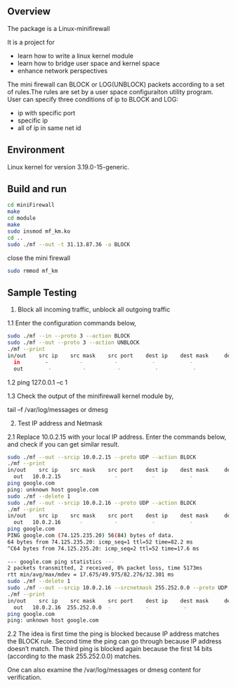 Overview
--------
The package is a Linux-minifirewall

It is a project for
* learn how to write a linux kernel module
* learn how to bridge user space and kernel space
* enhance network perspectives

The mini firewall can BLOCK or LOG(UNBLOCK) packets according to a set of rules.The rules
are set by a user space configuraiton utility program.
User can specify three conditions of ip to BLOCK and LOG:
* ip with specific port
* specific ip
* all of ip in same net id


Environment
--------
Linux kernel for version 3.19.0-15-generic.


Build and run
--------
```bash
cd miniFirewall
make
cd module
make
sudo insmod mf_km.ko
cd ..
sudo ./mf --out -t 31.13.87.36 -a BLOCK
```

close the mini firewall
```bash
sudo rmmod mf_km
```
Sample Testing
--------

1. Block all incoming traffic, unblock all outgoing traffic

1.1 Enter the configuration commands below,

```bash
sudo ./mf --in --proto 3 --action BLOCK
sudo ./mf --out --proto 3 --action UNBLOCK
./mf --print
in/out    src ip    src mask    src port    dest ip    dest mask     dest port    proto    action
  in        -          -          -           -           -             -          ALL     BLOCK
  out        -          -          -           -           -             -          ALL     UNBLOCK
 ```
 
1.2 ping 127.0.0.1 –c 1

1.3 Check the output of the minifirewall kernel module by,

tail –f /var/log/messages or dmesg

2. Test IP address and Netmask

2.1 Replace 10.0.2.15 with your local IP address. Enter the commands below, and check if you can get similar result.

```bash
sudo ./mf --out --srcip 10.0.2.15 --proto UDP --action BLOCK 
./mf --print
in/out    src ip    src mask    src port    dest ip    dest mask     dest port    proto    action
  out   10.0.2.15      -          -           -           -             -          UDP     BLOCK
ping google.com
ping: unknown host google.com
sudo ./mf --delete 1
sudo ./mf --out --srcip 10.0.2.16 --proto UDP --action BLOCK
./mf --print
in/out    src ip    src mask    src port    dest ip    dest mask     dest port    proto    action
  out   10.0.2.16      -          -           -           -             -          UDP     BLOCK
ping google.com
PING google.com (74.125.235.20) 56(84) bytes of data.
64 bytes from 74.125.235.20: icmp_seq=1 ttl=52 time=82.2 ms
^C64 bytes from 74.125.235.20: icmp_seq=2 ttl=52 time=17.6 ms
 
--- google.com ping statistics ---
2 packets transmitted, 2 received, 0% packet loss, time 5173ms
rtt min/avg/max/mdev = 17.675/49.975/82.276/32.301 ms
sudo ./mf --delete 1
sudo ./mf --out --srcip 10.0.2.16 --srcnetmask 255.252.0.0 --proto UDP --action BLOCK
./mf --print
in/out    src ip    src mask    src port    dest ip    dest mask     dest port    proto    action
  out   10.0.2.16  255.252.0.0  -           -           -             -          UDP     BLOCK
ping google.com
ping: unknown host google.com
```
2.2 The idea is first time the ping is blocked because IP address matches the BLOCK rule. Second time the ping can go through because IP address doesn’t match. The third ping is blocked again because the first 14 bits (according to the mask 255.252.0.0) matches.

One can also examine the /var/log/messages or dmesg content for verification.
